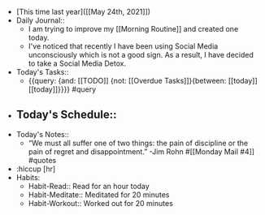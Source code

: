 - [This time last year]([[May 24th, 2021]])
- Daily Journal::
    - I am trying to improve my [[Morning Routine]] and created one today.
    - I've noticed that recently I have been using Social Media unconsciously which is not a good sign. As a result, I have decided to take a Social Media Detox.
- Today's Tasks::
    - {{query: {and: [[TODO]] {not: [[Overdue Tasks]]}{between: [[today]] [[today]]}}}} #query
- Today's Schedule::
    - 
- Today's Notes::
    - “We must all suffer one of two things: the pain of discipline or the pain of regret and disappointment.” -Jim Rohn #[[Monday Mail #4]] #quotes
- :hiccup [hr]
- Habits:
    - Habit-Read:: Read for an hour today
    - Habit-Meditate:: Meditated for 20 minutes
    - Habit-Workout:: Worked out for 20 minutes
